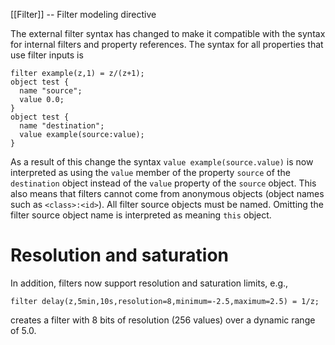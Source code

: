 [[Filter]] -- Filter modeling directive

The external filter syntax has changed to make it compatible with the syntax for internal filters and property references.  The syntax for all properties that use filter inputs is
~~~
filter example(z,1) = z/(z+1);
object test {
  name "source";
  value 0.0;
}
object test {
  name "destination";
  value example(source:value);
}
~~~
As a result of this change the syntax `value example(source.value)` is now interpreted as using the `value` member of the property `source` of the `destination` object instead of the `value` property of the `source` object. This also means that filters cannot come from anonymous objects (object names such as `<class>:<id>`).  All filter source objects must be named.  Omitting the filter source object name is interpreted as meaning `this` object.

# Resolution and saturation

In addition, filters now support resolution and saturation limits, e.g.,
~~~
filter delay(z,5min,10s,resolution=8,minimum=-2.5,maximum=2.5) = 1/z;
~~~
creates a filter with 8 bits of resolution (256 values) over a dynamic range of 5.0.
